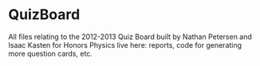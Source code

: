QuizBoard
=========

All files relating to the 2012-2013 Quiz Board built by Nathan Petersen and Isaac Kasten for Honors Physics live here: reports, code for generating more question cards, etc.
